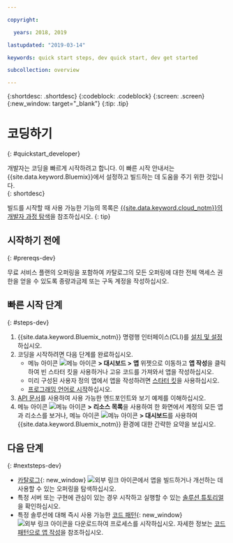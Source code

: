 ```yaml
---

copyright:

  years: 2018, 2019

lastupdated: "2019-03-14"

keywords: quick start steps, dev quick start, dev get started

subcollection: overview

---
```


{:shortdesc: .shortdesc}
{:codeblock: .codeblock}
{:screen: .screen}
{:new_window: target="_blank"}
{:tip: .tip}

# 코딩하기 
{: #quickstart_developer}

개발자는 코딩을 빠르게 시작하려고 합니다. 이 빠른 시작 안내서는 {{site.data.keyword.Bluemix}}에서 설정하고 빌드하는 데 도움을 주기 위한 것입니다.  
{: shortdesc}

빌드를 시작할 때 사용 가능한 기능의 목록은 [{{site.data.keyword.cloud_notm}}의 개발자 과정 탐색](/docs/overview?topic=overview-dev-journey)을 참조하십시오.
{: tip}

## 시작하기 전에
{: #prereqs-dev}

무료 서비스 플랜의 오퍼링을 포함하여 카탈로그의 모든 오퍼링에 대한 전체 액세스 권한을 얻을 수 있도록 종량과금제 또는 구독 계정을 작성하십시오. 

## 빠른 시작 단계
{: #steps-dev}
 
1. {{site.data.keyword.Bluemix_notm}} 명령행 인터페이스(CLI)를 [설치 및 설정](/docs/home/tools)하십시오. 
2. 코딩을 시작하려면 다음 단계를 완료하십시오.
    * 메뉴 아이콘 ![메뉴 아이콘](../icons/icon_hamburger.svg) **> 대시보드 > 앱** 위젯으로 이동하고 **앱 작성**을 클릭하여 빈 스타터 킷을 사용하거나 고유 코드를 가져와서 앱을 작성하십시오.
    * 미리 구성된 사용자 정의 앱에서 앱을 작성하려면 [스타터 킷](/docs/apps/tutorials?topic=creating-apps-tutorial-starterkit)을 사용하십시오. 
    * [프로그래밍 언어로 시작](/docs/home/build)하십시오. 
3. [API 문서](https://{DomainName}/apidocs)를 사용하여 사용 가능한 엔드포인트와 보기 예제를 이해하십시오.
4. 메뉴 아이콘 ![메뉴 아이콘](../icons/icon_hamburger.svg) **> 리소스 목록**을 사용하여 한 화면에서 계정의 모든 앱과 리소스를 보거나, 메뉴 아이콘 ![메뉴 아이콘](../icons/icon_hamburger.svg) **> 대시보드**를 사용하여 {{site.data.keyword.Bluemix_notm}} 환경에 대한 간략한 요약을 보십시오.

## 다음 단계
{: #nextsteps-dev}

* [카탈로그](https://{DomainName}/catalog){: new_window} ![외부 링크 아이콘](../icons/launch-glyph.svg)에서 앱을 빌드하거나 개선하는 데 사용할 수 있는 오퍼링을 탐색하십시오.
* 특정 서버 또는 구현에 관심이 있는 경우 시작하고 실행할 수 있는 [솔루션 튜토리얼](/docs/tutorials?topic=solution-tutorials-tutorials)을 확인하십시오.
* 특정 솔루션에 대해 즉시 사용 가능한 [코드 패턴](https://developer.ibm.com/patterns/){: new_window} ![외부 링크 아이콘](../icons/launch-glyph.svg "외부 링크 아이콘")을 다운로드하여 프로세스를 시작하십시오. 자세한 정보는 [코드 패턴으로 앱 작성](/docs/apps/tutorials?topic=creating-apps-tutorial-codepattern)을 참조하십시오.




